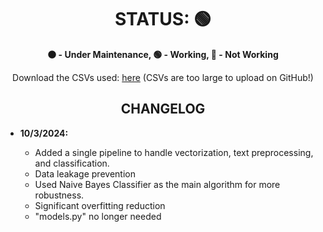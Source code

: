 <!DOCTYPE html>
<html lang="en">
<head>
  <meta charset="UTF-8">
  <meta name="viewport" content="width=device-width, initial-scale=1.0">
</head>
<body>

<h1 style="text-align: center;">STATUS: 🟢</h1>

<p style="text-align: center;">
  <strong>🟠 - Under Maintenance, 🟢 - Working, 🔴 - Not Working</strong>
</p>

<p style="text-align: center;">
  Download the CSVs used: <a href="https://drive.google.com/file/d/1Y8BTsQ6BnVq3hxrQDDEBfznNeGavIrhh/view?usp=drive_link">here</a> (CSVs are too large to upload on GitHub!)
</p>

<h2 style="text-align: center;">CHANGELOG</h2>

<ul>
  <li><strong>10/3/2024:</strong></li>
  <ul>
    <li>Added a single pipeline to handle vectorization, text preprocessing, and classification.</li>
    <li>Data leakage prevention</li>
    <li>Used Naive Bayes Classifier as the main algorithm for more robustness.</li>
    <li>Significant overfitting reduction</li>
    <li>"models.py" no longer needed</li>
  </ul>
</ul>

</body>
</html>
